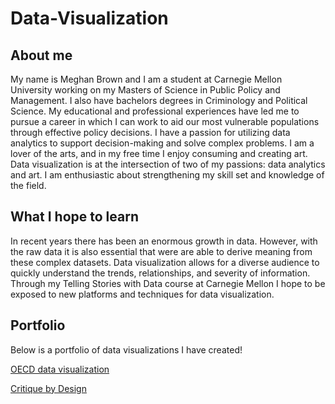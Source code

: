 # Data-Visualization
## About me
 My name is Meghan Brown and I am a student at Carnegie Mellon University working on my Masters of Science in Public Policy and Management. I also have bachelors degrees in Criminology and Political Science. My educational and professional experiences have led me to pursue a career in which I can work to aid our most vulnerable populations through effective policy decisions. I have a passion for utilizing data analytics to support decision-making and solve complex problems. 
  I am a lover of the arts, and in my free time I enjoy consuming and creating art. Data visualization is at the intersection of two of my passions: data analytics and art. I am enthusiastic about strengthening my skill set and knowledge of the field. 
## What I hope to learn 
 In recent years there has been an enormous growth in data. However, with the raw data it is also essential that were are able to derive meaning from these complex datasets. Data visualization allows for a diverse audience to quickly understand the trends, relationships, and severity of information. Through my Telling Stories with Data course at Carnegie Mellon I hope to be exposed to new platforms and techniques for data visualization. 
## Portfolio
 Below is a portfolio of data visualizations I have created!
 
 [OECD data visualization](/dataviz2.md)
 
 [Critique by Design](/week3.md)
